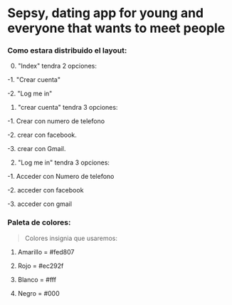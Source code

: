 # Sepsy, dating app for young and everyone that wants to meet people 


### Como estara distribuido el layout: 


0. "Index" tendra 2 opciones:

  -1. "Crear cuenta" 

  -2. "Log me in"


1. "crear cuenta" tendra 3 opciones: 

  -1. Crear con numero de telefono

  -2. crear con facebook. 

  -3. crear con Gmail. 


2. "Log me in" tendra 3 opciones: 

  -1. Acceder con Numero de telefono

  -2. acceder con facebook 

  -3. acceder con gmail 

### Paleta de colores: 

> Colores insignia que usaremos:

1. Amarillo = #fed807

2. Rojo = #ec292f

3. Blanco = #fff

4. Negro = #000